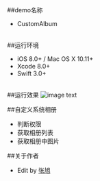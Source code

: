 ##demo名称
* CustomAlbum
</br></br>

##运行环境
* iOS 8.0+ / Mac OS X 10.11+ 
* Xcode 8.0+ 
* Swift 3.0+ 
</br></br>

##运行效果
![image text](http://ac-otjqboap.clouddn.com/9aa3664bd0dbebfe0695.gif)

##自定义系统相册
* 判断权限
* 获取相册列表
* 获取相册中图片

##关于作者
* Edit by [张旭](https://github.com/BrisyIOS)




